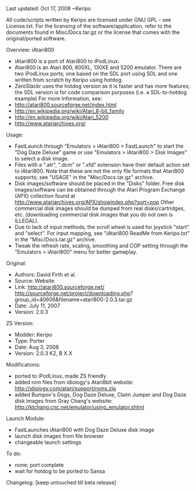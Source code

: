 Last updated: Oct 17, 2008
~Keripo

All code/scripts written by Keripo are licensed under
GNU GPL - see License.txt. For the licensing of the
software/application, refer to the documents found in
Misc/Docs.tar.gz or the license that comes with the
original/ported software.

Overview:
iAtari800
- iAtari800 is a port of Atari800 to iPodLinux.
- Atari800 is an Atari 800, 800XL, 130XE and 5200
  emulator. There are two iPodLinux ports; one based
  on the SDL port using SDL and one written from
  scratch by Keripo using hotdog.
- ZeroSlackr uses the hotdog version as it is faster
  and has more features; the SDL version is for code
  comparison purposes (i.e. a SDL-to-hotdog example)
For more information, see:
- http://atari800.sourceforge.net/index.html
- http://en.wikipedia.org/wiki/Atari_8-bit_family
- http://en.wikipedia.org/wiki/Atari_5200
- http://www.atariarchives.org/

Usage:
- FastLaunch through "Emulators > iAtari800 > FastLaunch"
  to start the "Dog Daze Deluxe" game or use
  "Emulators > iAtari800 > Disk Images" to select a
  disk image.
- Files with a ".atr", ".dcm" or ".xfd" extension have their
  default action set to iAtari800. Note that these are not the
  only file formats that Atari800 supports; see "USAGE"
  in the "Misc/Docs.tar.gz" archive.  
- Disk images/software should be placed in the "Disks" 
  folder. Free disk images/software can be obtained through
  the Atari Program Exchange (APX) collection found at
  http://www.atariarchives.org/APX/showindex.php?sort=pop
  Other commercial disk images should be dumped from real
  disks/cartridges, etc. (downloading commercial disk
  images that you do not own is ILLEGAL).
- Due to lack of input methods, the scroll wheel is used
  for joystick "start" and "select". For input mapping,
  see "iAtari800 ReadMe from Keripo.txt" in the
  "Misc/Docs.tar.gz" archive.
- Tweak the refresh rate, scaling, smoothing and COP
  setting through the "Emulators > iAtari800" menu for
  better gameplay.


Original:
- Authors: David Firth et al.
- Source: Website
- Link:
  http://atari800.sourceforge.net/
  http://sourceforge.net/project/downloading.php?
    group_id=40606&filename=atari800-2.0.3.tar.gz
- Date: July 11, 2007
- Version: 2.0.3

ZS Version:
- Modder: Keripo
- Type: Porter
- Date: Aug 3, 2008
- Version: 2.0.3 K2, B X.X

Modifications:
- ported to iPodLinux, made ZS friendly
- added rom files from idiology's Atari8bit website:
  http://idiology.com/atari/support/roms.zip
- added Bumpov's Dogs, Dog Daze Deluxe, Claim Jumper
  and Dog Daze disk images from Gray Chang's website:
  http://ktchang.cnc.net/emulator/using_emulator.shtml

Launch Module:
- FastLaunches iAtari800 with Dog Daze Deluxe disk image
- launch disk images from file browser
- changeable launch settings

To do:
- none; port complete
- wait for hotdog to be ported to Sansa

Changelog:
[keep untouched till beta release]